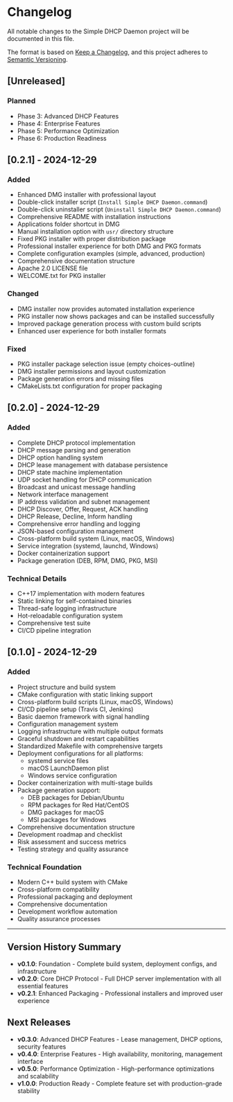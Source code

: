 # Changelog

All notable changes to the Simple DHCP Daemon project will be documented in this file.

The format is based on [Keep a Changelog](https://keepachangelog.com/en/1.0.0/),
and this project adheres to [Semantic Versioning](https://semver.org/spec/v2.0.0.html).

## [Unreleased]

### Planned
- Phase 3: Advanced DHCP Features
- Phase 4: Enterprise Features
- Phase 5: Performance Optimization
- Phase 6: Production Readiness

## [0.2.1] - 2024-12-29

### Added
- Enhanced DMG installer with professional layout
- Double-click installer script (`Install Simple DHCP Daemon.command`)
- Double-click uninstaller script (`Uninstall Simple DHCP Daemon.command`)
- Comprehensive README with installation instructions
- Applications folder shortcut in DMG
- Manual installation option with `usr/` directory structure
- Fixed PKG installer with proper distribution package
- Professional installer experience for both DMG and PKG formats
- Complete configuration examples (simple, advanced, production)
- Comprehensive documentation structure
- Apache 2.0 LICENSE file
- WELCOME.txt for PKG installer

### Changed
- DMG installer now provides automated installation experience
- PKG installer now shows packages and can be installed successfully
- Improved package generation process with custom build scripts
- Enhanced user experience for both installer formats

### Fixed
- PKG installer package selection issue (empty choices-outline)
- DMG installer permissions and layout customization
- Package generation errors and missing files
- CMakeLists.txt configuration for proper packaging

## [0.2.0] - 2024-12-29

### Added
- Complete DHCP protocol implementation
- DHCP message parsing and generation
- DHCP option handling system
- DHCP lease management with database persistence
- DHCP state machine implementation
- UDP socket handling for DHCP communication
- Broadcast and unicast message handling
- Network interface management
- IP address validation and subnet management
- DHCP Discover, Offer, Request, ACK handling
- DHCP Release, Decline, Inform handling
- Comprehensive error handling and logging
- JSON-based configuration management
- Cross-platform build system (Linux, macOS, Windows)
- Service integration (systemd, launchd, Windows)
- Docker containerization support
- Package generation (DEB, RPM, DMG, PKG, MSI)

### Technical Details
- C++17 implementation with modern features
- Static linking for self-contained binaries
- Thread-safe logging infrastructure
- Hot-reloadable configuration system
- Comprehensive test suite
- CI/CD pipeline integration

## [0.1.0] - 2024-12-29

### Added
- Project structure and build system
- CMake configuration with static linking support
- Cross-platform build scripts (Linux, macOS, Windows)
- CI/CD pipeline setup (Travis CI, Jenkins)
- Basic daemon framework with signal handling
- Configuration management system
- Logging infrastructure with multiple output formats
- Graceful shutdown and restart capabilities
- Standardized Makefile with comprehensive targets
- Deployment configurations for all platforms:
  - systemd service files
  - macOS LaunchDaemon plist
  - Windows service configuration
- Docker containerization with multi-stage builds
- Package generation support:
  - DEB packages for Debian/Ubuntu
  - RPM packages for Red Hat/CentOS
  - DMG packages for macOS
  - MSI packages for Windows
- Comprehensive documentation structure
- Development roadmap and checklist
- Risk assessment and success metrics
- Testing strategy and quality assurance

### Technical Foundation
- Modern C++ build system with CMake
- Cross-platform compatibility
- Professional packaging and deployment
- Comprehensive documentation
- Development workflow automation
- Quality assurance processes

---

## Version History Summary

- **v0.1.0**: Foundation - Complete build system, deployment configs, and infrastructure
- **v0.2.0**: Core DHCP Protocol - Full DHCP server implementation with all essential features
- **v0.2.1**: Enhanced Packaging - Professional installers and improved user experience

## Next Releases

- **v0.3.0**: Advanced DHCP Features - Lease management, DHCP options, security features
- **v0.4.0**: Enterprise Features - High availability, monitoring, management interface
- **v0.5.0**: Performance Optimization - High-performance optimizations and scalability
- **v1.0.0**: Production Ready - Complete feature set with production-grade stability
